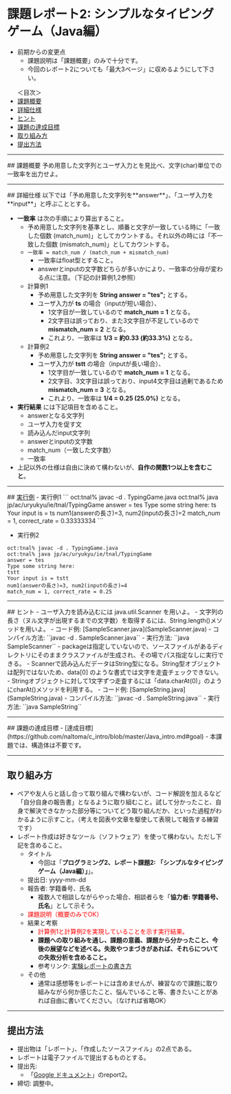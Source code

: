 # 課題レポート2: シンプルなタイピングゲーム（Java編）

- 前期からの変更点
  - 課題説明は「課題概要」のみで十分です。
  - 今回のレポート2についても「最大3ページ」に収めるようにして下さい。

<ul>
<lh>＜目次＞</lh>
<li><a href="#abst">課題概要</a>
<li><a href="#details">詳細仕様</a>
<li><a href="#hints">ヒント</a>
<li><a href="#goal">課題の達成目標</a>
<li><a href="#report">取り組み方</a>
<li><a href="#submit">提出方法</a>
</ul>

<hr>
## <a name="abst">課題概要</a>
予め用意した文字列とユーザ入力とを見比べ、文字(char)単位での一致率を出力せよ。

<hr>
## <a name="details">詳細仕様</a>
以下では「予め用意した文字列を**answer**」、「ユーザ入力を**input**」と呼ぶこととする。

- **一致率** は次の手順により算出すること。
  - 予め用意した文字列を基準とし、順番と文字が一致している時に「一致した個数 (match_num)」としてカウントする。それ以外の時には「不一致した個数 (mismatch_num)」としてカウントする。
  - ``一致率 = match_num / (match_num + mismatch_num)``
    - 一致率はfloat型とすること。
    - answerとinputの文字数どちらが多いかにより、一致率の分母が変わる点に注意。（下記の計算例1,2参照）
  - 計算例1
    - 予め用意した文字列を **String answer = "tes";** とする。
    - ユーザ入力が **ts** の場合（inputが短い場合）、
      - 1文字目が一致しているので **match_num = 1** となる。
      - 2文字目は誤っており、また3文字目が不足しているので **mismatch_num = 2** となる。
      - これより、一致率は **1/3 = 約0.33 (約33.3%)** となる。
  - 計算例2
    - 予め用意した文字列を **String answer = "tes";** とする。
    - ユーザ入力が **tstt** の場合（inputが長い場合）、
      - 1文字目が一致しているので **match_num = 1** となる。
      - 2文字目、3文字目は誤っており、input4文字目は過剰であるため **mismatch_num = 3** となる。
      - これより、一致率は **1/4 = 0.25 (25.0%)** となる。
- **実行結果** には下記項目を含めること。
  - answerとなる文字列
  - ユーザ入力を促す文
  - 読み込んだinput文字列
  - answerとinputの文字数
  - match_num（一致した文字数）
  - 一致率
- 上記以外の仕様は自由に決めて構わないが、**自作の関数1つ以上を含むこと**。

<hr>
## <a href="output_example">実行例</a>
- 実行例1
```
oct:tnal% javac -d . TypingGame.java
oct:tnal% java jp/ac/uryukyu/ie/tnal/TypingGame
answer = tes
Type some string here:
ts
Your input is = ts
num1(answerの長さ)=3, num2(inputの長さ)=2
match_num = 1, correct_rate = 0.33333334
```

- 実行例2
```
oct:tnal% javac -d . TypingGame.java
oct:tnal% java jp/ac/uryukyu/ie/tnal/TypingGame
answer = tes
Type some string here:
tstt
Your input is = tstt
num1(answerの長さ)=3, num2(inputの長さ)=4
match_num = 1, correct_rate = 0.25
```

<hr>
## <a name="hints">ヒント</a>
- ユーザ入力を読み込むには java.util.Scanner を用いよ。
- 文字列の長さ（ヌル文字が出現するまでの文字数）を取得するには、String.length()メソッドを用いよ。
  - コード例: [SampleScanner.java](SampleScanner.java)
    - コンパイル方法: ``javac -d . SampleScanner.java``
    - 実行方法: ``java SampleScanner``
      - packageは指定していないので、ソースファイルがあるディレクトリにそのままクラスファイルが生成され、その場でパス指定なしに実行できる。
- Scannerで読み込んだデータはString型になる。String型オブジェクトは配列ではないため、data[0] のような書式では文字を走査チェックできない。
  - Stringオブジェクトに対して1文字ずつ走査するには「data.charAt(0)」のようにcharAt()メソッドを利用する。
  - コード例: [SampleString.java](SampleString.java)
    - コンパイル方法: ``javac -d . SampleString.java``
    - 実行方法: ``java SampleString``

<hr>
## <a name="goal">課題の達成目標</a>
- [達成目標](https://github.com/naltoma/c_intro/blob/master/Java_intro.md#goal)
  - 本課題では、構造体は不要です。

<hr>

## <a name="report">取り組み方</a>
- ペアや友人らと話し合って取り組んで構わないが、コード解説を加えるなど「自分自身の報告書」となるように取り組むこと。試して分かったこと、自身で解決できなかった部分等についてどう取り組んだか、といった過程がわかるように示すこと。（考えを図表や文章を駆使して表現して報告する練習です）
- レポート作成は好きなツール（ソフトウェア）を使って構わない。ただし下記を含めること。
  - タイトル
    - 今回は「**プログラミング2、レポート課題2: 「シンプルなタイピングゲーム（Java編）」**」。
  - 提出日: yyyy-mm-dd
  - 報告者: 学籍番号、氏名
    - 複数人で相談しながらやった場合、相談者らを「**協力者: 学籍番号、氏名**」として示そう。
  - <font color="red">課題説明（概要のみでOK）</font>
  - 結果と考察
    - <font color="red">計算例1と計算例2を実現していることを示す実行結果。</font>
    - **課題への取り組みを通し、課題の意義、課題から分かったこと、今後の展望などを述べる。失敗やつまづきがあれば、それらについての失敗分析を含めること。**
    - 参考リンク: [実験レポートの書き方](http://www.report.gusoku.net/jikken/jikkenreport.html)
  - その他
    - 通常は感想等をレポートには含めませんが、練習なので課題に取り組みながら何か感じたこと、悩んでいること等、書きたいことがあれば自由に書いてください。（なければ省略OK）

<hr>

## <a name="submit">提出方法</a>
- 提出物は「レポート」、「作成したソースファイル」の2点である。
- レポートは電子ファイルで提出するものとする。
- 提出先:
  - 「<a href="https://drive.google.com/a/ie.u-ryukyu.ac.jp/folderview?id=0B8oAeomiuJo-OFUxYjNyT083OGM&usp=sharing">Google ドキュメント</a>」のreport2。
- 締切: 調整中。
